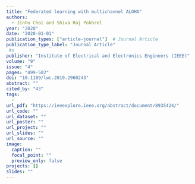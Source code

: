 ```yaml
---
title: "Federated learning with multichannel ALOHA"
authors:
  - Jinho Choi and Shiva Raj Pokhrel
year: "2020"
date: "2020-01-01"
publication_types: ["article-journal"]  # Journal Article
publication_type_label: "Journal Article"
 #s
publisher: "Institute of Electrical and Electronics Engineers (IEEE)"
volume: "9"
issue: "4"
pages: "499-502"
doi: "10.1109/lwc.2019.2960243"
abstract: ""
cited_by: "43"
tags:
  - 
url_pdf: "https://ieeexplore.ieee.org/abstract/document/8935424/"
url_code: ""
url_dataset: ""
url_poster: ""
url_project: ""
url_slides: ""
url_source: ""
image:
  caption: ""
  focal_point: ""
  preview_only: false
projects: []
slides: ""
---
```

